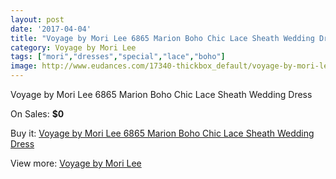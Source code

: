 ```yaml
---
layout: post
date: '2017-04-04'
title: "Voyage by Mori Lee 6865 Marion Boho Chic Lace Sheath Wedding Dress"
category: Voyage by Mori Lee
tags: ["mori","dresses","special","lace","boho"]
image: http://www.eudances.com/17340-thickbox_default/voyage-by-mori-lee-6865-marion-boho-chic-lace-sheath-wedding-dress.jpg
---
```

Voyage by Mori Lee 6865 Marion Boho Chic Lace Sheath Wedding Dress

On Sales: **$0**
<a href="https://www.eudances.com/en/voyage-by-mori-lee/5062-voyage-by-mori-lee-6865-marion-boho-chic-lace-sheath-wedding-dress.html"><amp-img layout="responsive" width="600" height="600" src="//www.eudances.com/17340-thickbox_default/voyage-by-mori-lee-6865-marion-boho-chic-lace-sheath-wedding-dress.jpg" alt="Voyage by Mori Lee 6865 Marion Boho Chic Lace Sheath Wedding Dress 0" /></a>
<a href="https://www.eudances.com/en/voyage-by-mori-lee/5062-voyage-by-mori-lee-6865-marion-boho-chic-lace-sheath-wedding-dress.html"><amp-img layout="responsive" width="600" height="600" src="//www.eudances.com/17343-thickbox_default/voyage-by-mori-lee-6865-marion-boho-chic-lace-sheath-wedding-dress.jpg" alt="Voyage by Mori Lee 6865 Marion Boho Chic Lace Sheath Wedding Dress 1" /></a>
<a href="https://www.eudances.com/en/voyage-by-mori-lee/5062-voyage-by-mori-lee-6865-marion-boho-chic-lace-sheath-wedding-dress.html"><amp-img layout="responsive" width="600" height="600" src="//www.eudances.com/17342-thickbox_default/voyage-by-mori-lee-6865-marion-boho-chic-lace-sheath-wedding-dress.jpg" alt="Voyage by Mori Lee 6865 Marion Boho Chic Lace Sheath Wedding Dress 2" /></a>
<a href="https://www.eudances.com/en/voyage-by-mori-lee/5062-voyage-by-mori-lee-6865-marion-boho-chic-lace-sheath-wedding-dress.html"><amp-img layout="responsive" width="600" height="600" src="//www.eudances.com/17341-thickbox_default/voyage-by-mori-lee-6865-marion-boho-chic-lace-sheath-wedding-dress.jpg" alt="Voyage by Mori Lee 6865 Marion Boho Chic Lace Sheath Wedding Dress 3" /></a>

Buy it: [Voyage by Mori Lee 6865 Marion Boho Chic Lace Sheath Wedding Dress](https://www.eudances.com/en/voyage-by-mori-lee/5062-voyage-by-mori-lee-6865-marion-boho-chic-lace-sheath-wedding-dress.html "Voyage by Mori Lee 6865 Marion Boho Chic Lace Sheath Wedding Dress")

View more: [Voyage by Mori Lee](https://www.eudances.com/en/47-voyage-by-mori-lee "Voyage by Mori Lee")